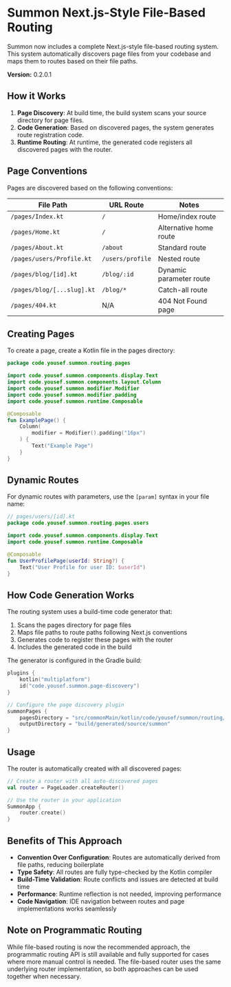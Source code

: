 # Summon Next.js-Style File-Based Routing

Summon now includes a complete Next.js-style file-based routing system. This system automatically discovers page files from your codebase and maps them to routes based on their file paths.

**Version:** 0.2.0.1

## How it Works

1. **Page Discovery**: At build time, the build system scans your source directory for page files.
2. **Code Generation**: Based on discovered pages, the system generates route registration code.
3. **Runtime Routing**: At runtime, the generated code registers all discovered pages with the router.

## Page Conventions

Pages are discovered based on the following conventions:

| File Path                   | URL Route          | Notes                           |
|-----------------------------|--------------------|---------------------------------|
| `/pages/Index.kt`           | `/`                | Home/index route                |
| `/pages/Home.kt`            | `/`                | Alternative home route          |
| `/pages/About.kt`           | `/about`           | Standard route                  |
| `/pages/users/Profile.kt`   | `/users/profile`   | Nested route                    |
| `/pages/blog/[id].kt`       | `/blog/:id`        | Dynamic parameter route         |
| `/pages/blog/[...slug].kt`  | `/blog/*`          | Catch-all route                 |
| `/pages/404.kt`             | N/A                | 404 Not Found page              |

## Creating Pages

To create a page, create a Kotlin file in the pages directory:

```kotlin
package code.yousef.summon.routing.pages

import code.yousef.summon.components.display.Text
import code.yousef.summon.components.layout.Column
import code.yousef.summon.modifier.Modifier
import code.yousef.summon.modifier.padding
import code.yousef.summon.runtime.Composable

@Composable
fun ExamplePage() {
    Column(
        modifier = Modifier().padding("16px")
    ) {
        Text("Example Page")
    }
}
```

## Dynamic Routes

For dynamic routes with parameters, use the `[param]` syntax in your file name:

```kotlin
// pages/users/[id].kt
package code.yousef.summon.routing.pages.users

import code.yousef.summon.components.display.Text
import code.yousef.summon.runtime.Composable

@Composable
fun UserProfilePage(userId: String?) {
    Text("User Profile for user ID: $userId")
}
```

## How Code Generation Works

The routing system uses a build-time code generator that:

1. Scans the pages directory for page files
2. Maps file paths to route paths following Next.js conventions
3. Generates code to register these pages with the router
4. Includes the generated code in the build

The generator is configured in the Gradle build:

```kotlin
plugins {
    kotlin("multiplatform")
    id("code.yousef.summon.page-discovery")
}

// Configure the page discovery plugin
summonPages {
    pagesDirectory = "src/commonMain/kotlin/code/yousef/summon/routing/pages"
    outputDirectory = "build/generated/source/summon"
}
```

## Usage

The router is automatically created with all discovered pages:

```kotlin
// Create a router with all auto-discovered pages
val router = PageLoader.createRouter()

// Use the router in your application
SummonApp {
    router.create()
}
```

## Benefits of This Approach

- **Convention Over Configuration**: Routes are automatically derived from file paths, reducing boilerplate
- **Type Safety**: All routes are fully type-checked by the Kotlin compiler
- **Build-Time Validation**: Route conflicts and issues are detected at build time
- **Performance**: Runtime reflection is not needed, improving performance
- **Code Navigation**: IDE navigation between routes and page implementations works seamlessly

## Note on Programmatic Routing

While file-based routing is now the recommended approach, the programmatic routing API is still available and fully supported for cases where more manual control is needed. The file-based router uses the same underlying router implementation, so both approaches can be used together when necessary. 